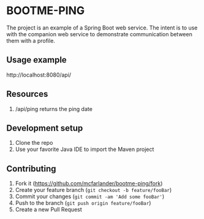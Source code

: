 # BOOTME-PING

The project is an example of a Spring Boot web service. The intent is to use 
with the companion web service to demonstrate communication between them with
a profile. 


## Usage example

http://localhost:8080/api/

## Resources
1. /api/ping returns the ping date



## Development setup

1. Clone the repo
2. Use your favorite Java IDE to import the Maven project



## Contributing

1. Fork it (<https://github.com/mcfarlander/bootme-ping/fork>)
2. Create your feature branch (`git checkout -b feature/fooBar`)
3. Commit your changes (`git commit -am 'Add some fooBar'`)
4. Push to the branch (`git push origin feature/fooBar`)
5. Create a new Pull Request
